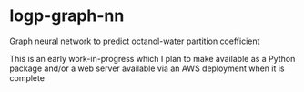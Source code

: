 # logp-graph-nn
Graph neural network to predict octanol-water partition coefficient

This is an early work-in-progress which I plan to make available as a Python package and/or a web server available via an AWS deployment when it is complete
